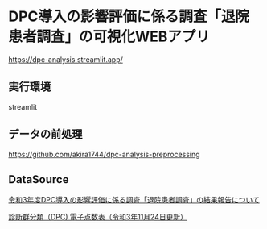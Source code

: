 # DPC導入の影響評価に係る調査「退院患者調査」の可視化WEBアプリ

https://dpc-analysis.streamlit.app/

## 実行環境 

streamlit

## データの前処理

https://github.com/akira1744/dpc-analysis-preprocessing

## DataSource

[令和3年度DPC導入の影響評価に係る調査「退院患者調査」の結果報告について](https://www.mhlw.go.jp/stf/shingi2/0000196043_00006.html)


[診断群分類（DPC) 電子点数表（令和3年11月24日更新）](https://www.mhlw.go.jp/stf/seisakunitsuite/bunya/0000198757_00003.html)

